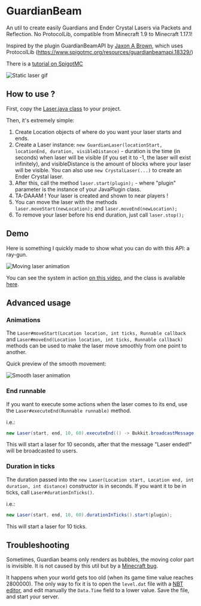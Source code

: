 # GuardianBeam
An util to create easily Guardians and Ender Crystal Lasers via Packets and Reflection. No ProtocolLib, compatible from Minecraft 1.9 to Minecraft 1.17.1!

Inspired by the plugin GuardianBeamAPI by [Jaxon A Brown](https://www.spigotmc.org/resources/authors/merpg.33142/), which uses ProtocolLib (https://www.spigotmc.org/resources/guardianbeamapi.18329/)

There is a [tutorial on SpigotMC](https://www.spigotmc.org/threads/tutorial-laser-guardian-beam.348901/)

![Static laser gif](https://github.com/SkytAsul/GuardianBeam/blob/master/Beam.gif?raw=true)

## How to use ?
First, copy the [Laser.java class](https://github.com/SkytAsul/GuardianBeam/blob/master/src/main/java/fr/skytasul/guardianbeam/Laser.java) to your project.

Then, it's extremely simple:

1. Create Location objects of where do you want your laser starts and ends.
2. Create a Laser instance: `new GuardianLaser(locationStart, locationEnd, duration, visibleDistance)` - duration is the time (in seconds) when laser will be visible (if you set it to -1, the laser will exist infinitely), and visibleDistance is the amount of blocks where your laser will be visible. You can also use `new CrystalLaser(...)` to create an Ender Crystal laser.
3. After this, call the method `laser.start(plugin);` - where "plugin" parameter is the instance of your JavaPlugin class.
4. TA-DAAAM ! Your laser is created and shown to near players !
5. You can move the laser with the methods `laser.moveStart(newLocation);` and `laser.moveEnd(newLocation);`
6. To remove your laser before his end duration, just call `laser.stop();`

## Demo
Here is something I quickly made to show what you can do with this API: a ray-gun.

![Moving laser animation](https://github.com/SkytAsul/GuardianBeam/blob/master/Moving%20Beam.gif?raw=true)

You can see the system in action [on this video](https://youtu.be/NSYMKsPBdMM), and the class is available [here](https://github.com/SkytAsul/GuardianBeam/blob/master/LaserDemo.java).

## Advanced usage
### Animations
The `Laser#moveStart(Location location, int ticks, Runnable callback` and `Laser#moveEnd(Location location, int ticks, Runnable callback)` methods can be used to make the laser move smoothly from one point to another.

Quick preview of the smooth movement:

![Smooth laser animation](https://github.com/SkytAsul/GuardianBeam/blob/master/Smooth%20Moving%20Beam.gif?raw=true)

### End runnable
If you want to execute some actions when the laser comes to its end, use the `Laser#executeEnd(Runnable runnable)` method.

i.e.:
```java
new Laser(start, end, 10, 60).executeEnd(() -> Bukkit.broadcastMessage("Laser ended!")).start(plugin);
```
This will start a laser for 10 seconds, after that the message "Laser ended!" will be broadcasted to users.

### Duration in ticks
The duration passed into the `new Laser(Location start, Location end, int duration, int distance)` constructor is in seconds. If you want it to be in ticks, call `Laser#durationInTicks()`.

i.e.:
```java
new Laser(start, end, 10, 60).durationInTicks().start(plugin);
```
This will start a laser for 10 ticks.

## Troubleshooting
Sometimes, Guardian beams only renders as bubbles, the moving color part is invisible.
It is not caused by this util but by a [Minecraft bug](https://bugs.mojang.com/browse/MC-165595).

It happens when your world gets too old (when its game time value reaches 2800000).
The only way to fix it is to open the `level.dat` file with a [NBT editor](https://github.com/jaquadro/NBTExplorer), and edit manually the `Data.Time` field to a lower value. Save the file, and start your server.